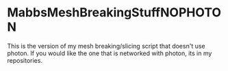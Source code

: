 # MabbsMeshBreakingStuffNOPHOTON
This is the version of my mesh breaking/slicing script that doesn't use photon. If you would like the one that is networked with photon, its in my repositories.
